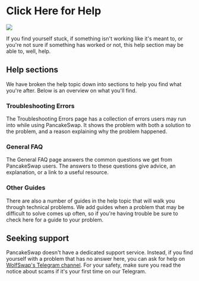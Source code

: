 # Click Here for Help

![](../.gitbook/assets/Wolf\_candid.png)

If you find yourself stuck, if something isn't working like it's meant to, or you're not sure if something has worked or not, this help section may be able to, well, help.

## Help sections

We have broken the help topic down into sections to help you find what you're after. Below is an overview on what you'll find.

### Troubleshooting Errors

The Troubleshooting Errors page has a collection of errors users may run into while using PancakeSwap. It shows the problem with both a solution to the problem, and a reason explaining why the problem happened.

### General FAQ

The General FAQ page answers the common questions we get from PancakeSwap users. The answers to these questions give advice, an explanation, or a link to a useful resource.

### Other Guides

There are also a number of guides in the help topic that will walk you through technical problems. We add guides when a problem that may be difficult to solve comes up often, so if you're having trouble be sure to check here for a guide to your problem.

## Seeking support

PancakeSwap doesn't have a dedicated support service. Instead, if you find yourself with a problem that has no answer here, you can ask for help on [WolfSwap's Telegram channel](https://t.me/wolfswapdefi). For your safety, make sure you read the notice about scams if it's your first time on our Telegram.
